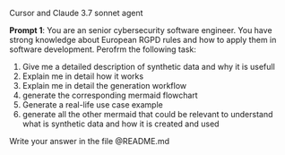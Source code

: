 Cursor and Claude 3.7 sonnet agent

**Prompt 1**:
You are an senior cybersecurity software engineer. You have strong knowledge about European RGPD rules and how to apply them in software development. Perofrm the following task:
1. Give me a detailed description of synthetic data and why it is usefull
2. Explain me in detail how it works
3. Explain me in detail the generation workflow
4. generate the corresponding mermaid flowchart
5. Generate a real-life use case example 
6. generate all the other mermaid that could be relevant to understand what is synthetic data and how it is created and used

Write your answer in the file @README.md 